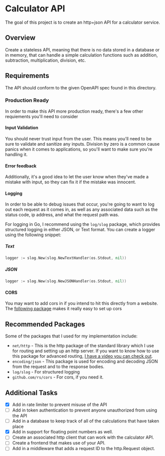 # Calculator API

The goal of this project is to create an http+json API for a calculator service.

## Overview

Create a stateless API, meaning that there is no data stored in a database or in memory, that can handle a simple calculation functions such as addition, subtraction, multiplication, division, etc.

## Requirements

The API should conform to the given OpenAPI spec found in this directory.

### Production Ready

In order to make this API more production ready, there's a few other requiements you'll need to consider

#### Input Validation

You should never trust input from the user. This means you'll need to be sure to validate and sanitize any inputs. Division by zero is a common cause
panics when it comes to applications, so you'll want to make sure you're handling it.

#### Error feedback
Additionally, it's a good idea to let the user know when they've made a mistake with input, so they can fix it if the mistake was innocent.

#### Logging

In order to be able to debug issues that occur, you're going to want to log out each request as it comes in, as well as any associated data such as the status code, ip address, and what the request path was.

For logging in Go, I recommend using the `log/slog` package, which provides structured logging in either JSON, or Text format. You can create a logger using the following snippet:

##### Text
```go
logger := slog.New(slog.NewTextHandler(os.Stdout, nil))
```

##### JSON
```go
logger := slog.New(slog.NewJSONHandler(os.Stdout, nil))
```

#### CORS

You may want to add cors in if you intend to hit this directly from a website. The [following package](github.com/rs/cors) makes it really easy to set up cors

## Recommended Packages

Some of the packages that I used for my implementation include:

- `net/http` - This is the http package of the standard library which I use for routing and setting up an http server. If you want to know how to use this package for advanced routing, [I have a video you can check out](https://youtu.be/H7tbjKFSg58).
- `encoding/json` - This package is used for encoding and decoding JSON from the request and to the response bodies.
- `log/slog` - For structured logging
- `github.com/rs/cors` - For cors, if you need it.

## Additional Tasks

- [x] Add in rate limiter to prevent misuse of the API
- [ ] Add in token authentication to prevent anyone unauthorized from using the API
- [ ] Add in a database to keep track of all of the calculations that have taken place
- [x] Add in support for floating point numbers as well.
- [ ] Create an associated http client that can work with the calculator API.
- [ ] Create a frontend that makes use of your API.
- [ ] Add in a middleware that adds a request ID to the http.Request object.
